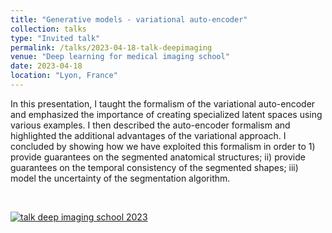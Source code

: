 ```yaml
---
title: "Generative models - variational auto-encoder"
collection: talks
type: "Invited talk"
permalink: /talks/2023-04-18-talk-deepimaging
venue: "Deep learning for medical imaging school"
date: 2023-04-18
location: "Lyon, France"
---
```


In this presentation, I taught the formalism of the variational auto-encoder and emphasized the importance of creating specialized latent spaces using various examples. I then described the auto-encoder formalism and highlighted the additional advantages of the variational approach. I concluded by showing how we have exploited this formalism in order to 1) provide guarantees on the segmented anatomical structures; ii) provide guarantees on the temporal consistency of the segmented shapes; iii) model the uncertainty of the segmentation algorithm.

<br>

[![talk deep imaging school 2023](https://olivier-bernard-creatis.github.io//images//talk_deepimaging_2023.png)](https://olivier-bernard-creatis.github.io//files//deepimaging_bernard_2023.pdf)



